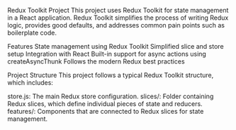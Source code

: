 Redux Toolkit Project
This project uses Redux Toolkit for state management in a React application. Redux Toolkit simplifies the process of writing Redux logic, provides good defaults, and addresses common pain points such as boilerplate code.

Features
State management using Redux Toolkit
Simplified slice and store setup
Integration with React
Built-in support for async actions using createAsyncThunk
Follows the modern Redux best practices

Project Structure
This project follows a typical Redux Toolkit structure, which includes:

store.js: The main Redux store configuration.
slices/: Folder containing Redux slices, which define individual pieces of state and reducers.
features/: Components that are connected to Redux slices for state management.
